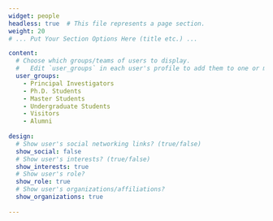 ```yaml
---
widget: people
headless: true  # This file represents a page section.
weight: 20
# ... Put Your Section Options Here (title etc.) ...

content:
  # Choose which groups/teams of users to display.
  #   Edit `user_groups` in each user's profile to add them to one or more of these groups.
  user_groups:
    - Principal Investigators
    - Ph.D. Students
    - Master Students
    - Undergraduate Students
    - Visitors
    - Alumni
    
design:
  # Show user's social networking links? (true/false)
  show_social: false
  # Show user's interests? (true/false)
  show_interests: true
  # Show user's role?
  show_role: true
  # Show user's organizations/affiliations?
  show_organizations: true
  
---
```

